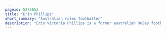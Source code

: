 ```yaml
---
pageid: 5275653
title: "Erin Phillips"
short_summary: "Australian rules footballer"
description: "Erin Victoria Phillips is a former australian Rules footballer who played for the Adelaide and Port Adelaide Football Clubs in the Afl Women's Competition, a Radio Host, and a former Professional Basketball Player. She played nine Seasons in the Women's National Basketball Association for five different Teams and is a two-time Wnba Champion. She also represented Australia on the Women's national Basketball Team, winning a Gold Medal at the 2006 Fiba World Championship for Women and serving as a co-vice Captain at the 2016 Summer Olympics. Additionally, Phillips has played five Seasons in the Aflw with the Adelaide Football Club, in which she is a three-time Premiership Player and two-time League best and fairest."
---
```

